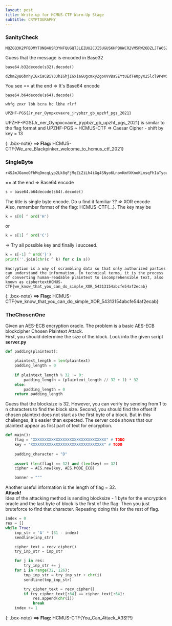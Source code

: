 ```yaml
---
layout: post
title: Write-up for HCMUS-CTF Warm-Up Stage
subtitle: CRYPTOGRAPHY
---
```

### SanityCheck
```
MQZGQ3K2PFBDMYTONB4USR3YNFQUGQTJLEZUU2CJI5UGUSKHPBUWCR2VM5RW26DZLJTW6S2WKZBGCU2FLF2FKRLEKRSTA4DZLAZDK3DDNQ4VAZKXGV3WKR2OGJMVQ2DZLJLDS4LDNZWHOWLOOB4VQMTENFMDGVTXMVWWQ3KYGNBG4YZRHB4U2RCJPBTFCPJ5  
```
Guess that the message is encoded in Base32
```python
base64.b32decode(s32).decode()
```
```
d2hmZyB6bnhyIGxiaCBiY3JhIGhjIGxiaGUgcmxyZgoKVVBaSEYtUEdTe0pyX25lcl9PeW5weGN2YXhyZV9qcnlwYnpyX2diX3VwemhmX3Bnc18yMDIxfQ==
```
You see == at the end => It's Base64 encode
```python
base64.b64decode(s64).decode()
```
```
whfg znxr lbh bcra hc lbhe rlrf

UPZHF-PGS{Jr_ner_Oynpxcvaxre_jrypbzr_gb_upzhf_pgs_2021}
```
UPZHF-PGS{Jr_ner_Oynpxcvaxre_jrypbzr_gb_upzhf_pgs_2021} is similar to the flag format and UPZHF-PGS ~ HCMUS-CTF => Caesar Cipher - shift by key = 13

{: .box-note}
**==> Flag:** HCMUS-CTF{We_are_Blackpinker_welcome_to_hcmus_ctf_2021}

### SingleByte
```
r4SJmJOanoOFhMqDmcqLyp2Lk8qFjMqZiZiLh4iGg4SNyo6LnovKmYXKnoKLnsqFhIaTyoufnoKFmIOQj47KmouYnoOPmcqJi4TKn4SOj5iZnouEjsqego/Kg4SMhZiHi56DhYTEyqOEyp6PiYKEg4mLhsqej5iHmcbKg57Kg5nKnoKPypqYhYmPmZnKhYzKiYWEnI+YnoOEjcqCn4eLhMeYj4uOi4iGj8qahouDhJ6Pkp7KnoXKg4SJhYeamI+Cj4SZg4iGj8qej5KexsqLhpmFyoGEhZ2EyouZyomDmoKPmJ6Pkp6iqae/ucepvqyRnY+1gYSFnbWegouetZOFn7WJi4S1joW1mYOHmoaPtbKluLXf3tnb2dvf3ouIiYyP396LjNiPiYuIlw==
```
== at the end => Base64 encode
```python
s = base64.b64decode(s64).decode()
```
The title is single byte encode. Do u find it familiar ?? => XOR encode  
Also, remember format of the flag: HCMUS-CTF{...}. The key may be
```python
k = s[0] ^ ord('H')
```
or 
```python
k = s[1] ^ ord('C')
```
=> Try all possible key and finally i succeed.

```python
k = s[-1] ^ ord('}')
print(''.join(chr(c ^ k) for c in s))
```

```
Encryption is a way of scrambling data so that only authorized parties can understand the information. In technical terms, it is the process of converting human-readable plaintext to incomprehensible text, also known as ciphertextHCMUS-CTF{we_know_that_you_can_do_simple_XOR_54313154abcfe54af2ecab}
```


{: .box-note}
**==> Flag:** HCMUS-CTF{we_know_that_you_can_do_simple_XOR_54313154abcfe54af2ecab}

### TheChosenOne
Given an AES-ECB encryption oracle. The problem is a basic AES-ECB blockcipher Chosen Plaintext Attack.  
First, you should determine the size of the block. Look into the given script **server.py**

```python
def padding(plaintext):

    plaintext_length = len(plaintext)
    padding_length = 0
    
    if plaintext_length % 32 != 0:
        padding_length = (plaintext_length // 32 + 1) * 32
    else:
        padding_length = 0
    return padding_length
```
Guess that the blocksize is 32. However, you can verify by sending from 1 to n characters to find the block size. 
Second, you should find the offset if chosen plaintext does not start as the first byte of a block. But in this challenges, it's easier than expected. The server code shows that our plaintext appear as first part of text for encryption.

```python
def main():
    flag = "XXXXXXXXXXXXXXXXXXXXXXXXXXXXXXXX" # TODO 
    key = "XXXXXXXXXXXXXXXXXXXXXXXXXXXXXXXX" # TODO
    
    padding_character = "D"
    
    assert (len(flag) == 32) and (len(key) == 32)
    cipher = AES.new(key, AES.MODE_ECB)

    banner = """
```

Another useful information is the length of flag = 32.  
**Attack!**  
Idea of the attacking method is sending blocksize - 1 byte for the encryption oracle and the last byte of block is the first of the flag. Then you just bruteforce to find that character. Repeating doing this for the rest of flag.

```python
index = 0
res = []
while True:
    inp_str = 'A' * (31 - index)
    sendline(inp_str)

    cipher_text = recv_cipher()
    try_inp_str = inp_str

    for j in res:
        try_inp_str += j
    for i in range(32, 126):
        tmp_inp_str = try_inp_str + chr(i)
        sendline(tmp_inp_str)

        try_cipher_text = recv_cipher()
        if try_cipher_text[:64] == cipher_text[:64]:
            res.append(chr(i))
            break
    index += 1
```

{: .box-note}
**==> Flag:** HCMUS-CTF{You_Can_4ttack_A3S!?!}  
